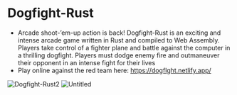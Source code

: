 # Dogfight-Rust
- Arcade shoot-’em-up action is back! Dogfight-Rust is an exciting and intense arcade game written in Rust and compiled to Web Assembly. Players take control of a fighter plane and battle against the computer in a thrilling dogfight. Players must dodge enemy fire and outmaneuver their opponent in an intense fight for their lives
- Play online against the red team here: https://dogflght.netlify.app/

![Dogfight-Rust2](https://user-images.githubusercontent.com/96303137/218088691-3abcdede-b38e-4a4e-9088-78589e9da74b.png)
![Untitled](https://user-images.githubusercontent.com/96303137/218086963-4ec1f09c-a975-4a29-8510-fc8239c7e9bd.png)
